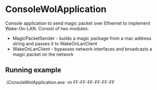 # ConsoleWolApplication
Console application to send magic packet over Ethernet to implement Wake-On-LAN.
Consist of two modules: 
* MagicPacketSender - builds a magic package from a mac address string and passes it to WakeOnLanClient
* WakeOnLanClient - bypasses network interfaces and broadcasts a magic packet on the network

## Running example
.\ConsoleWolApplication.exe -m FF-FF-FF-FF-FF-FF
